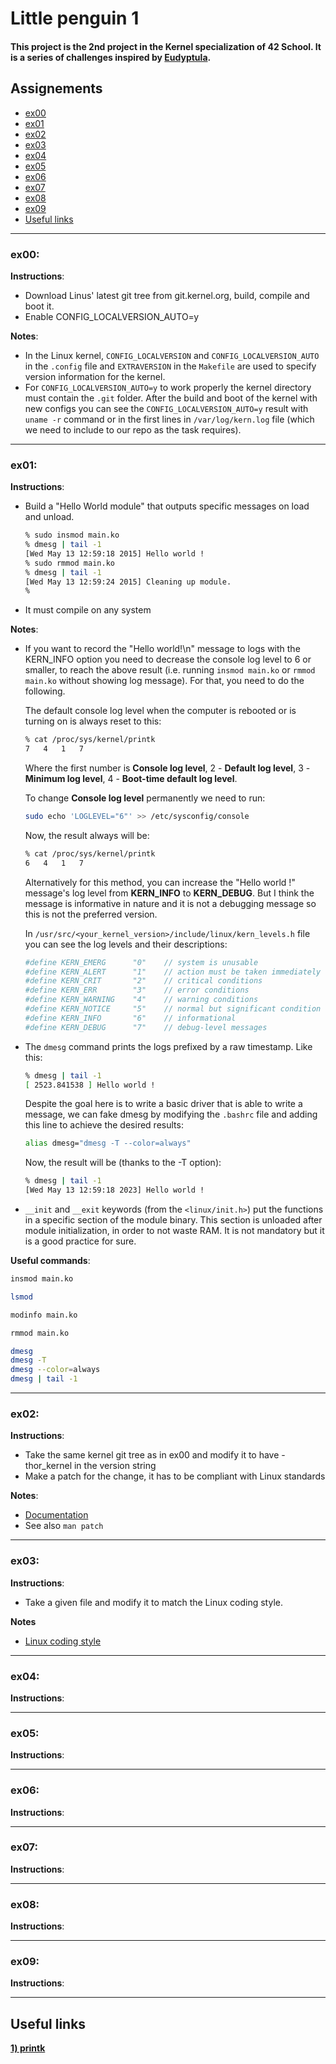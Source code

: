 # Little penguin 1
#### This project is the 2nd project in the Kernel specialization of 42 School. It is a series of challenges inspired by [Eudyptula](http://eudyptula-challenge.org/).

## Assignements
  - [ex00](#ex00)
  - [ex01](#ex01)
  - [ex02](#ex02)
  - [ex03](#ex03)
  - [ex04](#ex04)
  - [ex05](#ex05)
  - [ex06](#ex06)
  - [ex07](#ex07)
  - [ex08](#ex08)
  - [ex09](#ex09)
  - [Useful links](#Usefullinks)

----------

### ex00:
**Instructions**:
  - Download Linus' latest git tree from git.kernel.org, build, compile and boot it.
  - Enable CONFIG_LOCALVERSION_AUTO=y
  
**Notes**:
  - In the Linux kernel, ```CONFIG_LOCALVERSION``` and ```CONFIG_LOCALVERSION_AUTO``` in the ```.config``` file and ```EXTRAVERSION``` in the ```Makefile``` are used to specify version information for the kernel.
  - For ```CONFIG_LOCALVERSION_AUTO=y``` to work properly the kernel directory must contain the ```.git``` folder. After the build and boot of the kernel with new configs you can see the ```CONFIG_LOCALVERSION_AUTO=y``` result with ```uname -r``` command or in the first lines in ```/var/log/kern.log``` file (which we need to include to our repo as the task requires).

----------

### ex01:
**Instructions**:
  - Build a "Hello World module" that outputs specific messages on load and unload.
    ```sh
    % sudo insmod main.ko
    % dmesg | tail -1
    [Wed May 13 12:59:18 2015] Hello world !
    % sudo rmmod main.ko
    % dmesg | tail -1
    [Wed May 13 12:59:24 2015] Cleaning up module.
    %
    ```
  - It must compile on any system

**Notes**:
  - If you want to record the "Hello world!\n" message to logs with the KERN_INFO option you need to decrease the console log level to 6 or smaller, to reach the above result (i.e. running ```insmod main.ko``` or ```rmmod main.ko``` without showing log message). For that, you need to do the following.

    The default console log level when the computer is rebooted or is turning on is always reset to this:
    ```sh
    % cat /proc/sys/kernel/printk
    7	4	1	7
    ```
    Where the first number is **Console log level**, 2 - **Default log level**, 3 - **Minimum log level**, 4 - **Boot-time default log level**.

    To change **Console log level** permanently we need to run:
    ```sh
    sudo echo 'LOGLEVEL="6"' >> /etc/sysconfig/console
    ```
    Now, the result always will be:
    ```sh
    % cat /proc/sys/kernel/printk
    6	4	1	7
    ```
    Alternatively for this method, you can increase the "Hello world !" message's log level from **KERN_INFO** to **KERN_DEBUG**. But I think the message is informative in nature and it is not a debugging message so this is not the preferred version.

    In ```/usr/src/<your_kernel_version>/include/linux/kern_levels.h``` file you can see the log levels and their descriptions:
    ```sh
    #define KERN_EMERG      "0"    // system is unusable
    #define KERN_ALERT      "1"    // action must be taken immediately
    #define KERN_CRIT       "2"    // critical conditions
    #define KERN_ERR        "3"    // error conditions
    #define KERN_WARNING    "4"    // warning conditions
    #define KERN_NOTICE     "5"    // normal but significant condition
    #define KERN_INFO       "6"    // informational
    #define KERN_DEBUG      "7"    // debug-level messages
    ```
  - The ```dmesg``` command prints the logs prefixed by a raw timestamp. Like this:
    ```sh
    % dmesg | tail -1
    [ 2523.841538 ] Hello world !
    ```
    Despite the goal here is to write a basic driver that is able to write a message, we can fake dmesg by modifying the ```.bashrc``` file and adding this line to achieve the desired results:
    ```sh
    alias dmesg="dmesg -T --color=always"
    ```
    Now, the result will be (thanks to the -T option):
    ```sh
    % dmesg | tail -1
    [Wed May 13 12:59:18 2023] Hello world !
    ```
  - ```__init``` and ```__exit``` keywords (from the ```<linux/init.h>```) put the functions in a specific section of the module binary. This section is unloaded after module initialization, in order to not waste RAM. It is not mandatory but it is a good practice for sure.

**Useful commands**:
```sh
insmod main.ko
```
```sh
lsmod
```
```sh
modinfo main.ko
```
```sh
rmmod main.ko
```
```sh
dmesg
dmesg -T
dmesg --color=always
dmesg | tail -1
```

----------

### ex02:
**Instructions**:
  - Take the same kernel git tree as in ex00 and modify it to have -thor_kernel in the version string
  - Make a patch for the change, it has to be compliant with Linux standards

**Notes**:
  - [Documentation](https://www.kernel.org/doc/html/v4.17/process/submitting-patches.html)
  - See also ```man patch```

----------

### ex03:
**Instructions**:
  -  Take a given file and modify it to match the Linux coding style.

**Notes**
  - [Linux coding style](https://www.kernel.org/doc/html/v4.10/process/coding-style.html)

----------

### ex04:
**Instructions**:

----------

### ex05:
**Instructions**:

----------

### ex06:
**Instructions**:

----------

### ex07:
**Instructions**:

----------

### ex08:
**Instructions**:

----------

### ex09:
**Instructions**:

----------

## Useful links
[__1) printk__](https://www.kernel.org/doc/html/next/core-api/printk-basics.html) <br>
